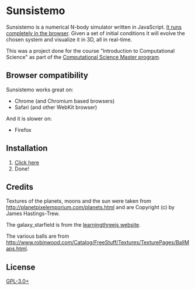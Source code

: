 # Sunsistemo

Sunsistemo is a numerical N-body simulator written in JavaScript.
[It runs completely in the browser](https://sunsistemo.js.org/). Given a set of
initial conditions it will evolve the chosen system and visualize it in 3D, all
in real-time.

This was a project done for the course "Introduction to Computational Science"
as part of the
[Computational Science Master program](http://gss.uva.nl/future-msc-students/information-sciences/content27/computational-science.html).

## Browser compatibility

Sunsistemo works great on:
* Chrome (and Chromium based browsers)
* Safari (and other WebKit browser)

And it is slower on:
* Firefox

## Installation

1. [Click here](https://sunsistemo.js.org/)
2. Done!

## Credits

Textures of the planets, moons and the sun were taken from
<http://planetpixelemporium.com/planets.html> and are Copyright (c) by James
Hastings-Trew.

The galaxy_starfield is from the
[learningthreejs website](http://learningthreejs.com/blog/2013/09/16/how-to-make-the-earth-in-webgl/).

The various balls are from
<http://www.robinwood.com/Catalog/FreeStuff/Textures/TexturePages/BallMaps.html>.

## License

[GPL-3.0+](https://github.com/sunsistemo/sunsistemo/blob/master/LICENSE.txt)
